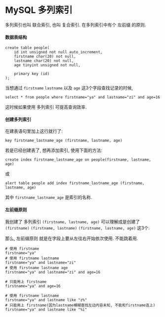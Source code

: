 # MySQL 多列索引

多列索引也叫 联合索引, 也叫 复合索引. 在多列索引中有个 左前缀 的原则.

#### 数据表结构

```mysql
create table people(
	id int unsigned not null auto_increment,
	firstname char(20) not null,
	lastname char(20) not null,
	age tinyint unsigned not null,

	primary key (id)
);
```



当想通过 `firstname` `lastname` 以及 `age` 这3个字段查找记录的时候,

```mysql
select * from people where firstname="ya" and lastname="zi" and age=16
```

这时候如果使用 多列索引 可提高查询效率.



#### 创建多列索引

在建表语句里加上这行就行了: 

```mysql
key firstname_lastname_age (firstname, lastname, age)
```

若是已经创建表了, 想再添加索引, 使用下面的方法: 

```mysql
create index firstname_lastname_age on people(firstname, lastname, age)
```

或

```mysql
alert table people add index firstname_lastname_age (firstname, lastname, age)
```

其中 `firstname_lastname_age` 是索引的名称.



#### 左前缀原则

我创建了 多列索引 `(firstname, lastname, age)` 可以理解成是创建了 `(firstname)` `(firstname, lastname)` `(firstname, lastname, age)` 这3个.

那么, 左前缀原则 就是在字段上要从左往右开始依次使用. 不能跳着用.

```mysql
# 使用 firstname
firstname="ya"
# 使用 firstname lastname
firstname="ya" and lastname="zi"
# 使用 firstname lastname age
firstname="ya" and lastname="zi" and age=16

# 只能用上 firstname
firstname="ya" and age=16

# 使用 firstname lastname
firstname="ya" and lastname like "z%"
# 只能用上 firstname(因为lastname模糊查找左边内容未知, 不能和firstname连上)
firstname="ya" and lastname like "%i"
```

